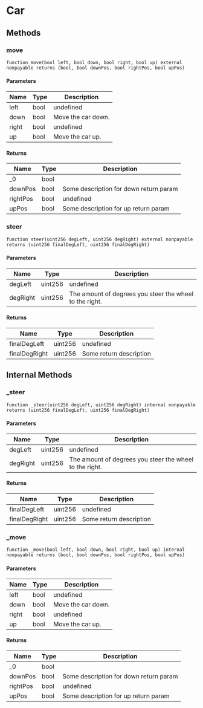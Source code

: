 # Car

## Methods

### move

```solidity
function move(bool left, bool down, bool right, bool up) external nonpayable returns (bool, bool downPos, bool rightPos, bool upPos)
```

#### Parameters

| Name  | Type | Description        |
| ----- | ---- | ------------------ |
| left  | bool | undefined          |
| down  | bool | Move the car down. |
| right | bool | undefined          |
| up    | bool | Move the car up.   |

#### Returns

| Name     | Type | Description                            |
| -------- | ---- | -------------------------------------- |
| \_0      | bool |                                        |
| downPos  | bool | Some description for down return param |
| rightPos | bool | undefined                              |
| upPos    | bool | Some description for up return param   |

### steer

```solidity
function steer(uint256 degLeft, uint256 degRight) external nonpayable returns (uint256 finalDegLeft, uint256 finalDegRight)
```

#### Parameters

| Name     | Type    | Description                                             |
| -------- | ------- | ------------------------------------------------------- |
| degLeft  | uint256 | undefined                                               |
| degRight | uint256 | The amount of degrees you steer the wheel to the right. |

#### Returns

| Name          | Type    | Description             |
| ------------- | ------- | ----------------------- |
| finalDegLeft  | uint256 | undefined               |
| finalDegRight | uint256 | Some return description |

## Internal Methods

### \_steer

```solidity
function _steer(uint256 degLeft, uint256 degRight) internal nonpayable returns (uint256 finalDegLeft, uint256 finalDegRight)
```

#### Parameters

| Name     | Type    | Description                                             |
| -------- | ------- | ------------------------------------------------------- |
| degLeft  | uint256 | undefined                                               |
| degRight | uint256 | The amount of degrees you steer the wheel to the right. |

#### Returns

| Name          | Type    | Description             |
| ------------- | ------- | ----------------------- |
| finalDegLeft  | uint256 | undefined               |
| finalDegRight | uint256 | Some return description |

### \_move

```solidity
function _move(bool left, bool down, bool right, bool up) internal nonpayable returns (bool, bool downPos, bool rightPos, bool upPos)
```

#### Parameters

| Name  | Type | Description        |
| ----- | ---- | ------------------ |
| left  | bool | undefined          |
| down  | bool | Move the car down. |
| right | bool | undefined          |
| up    | bool | Move the car up.   |

#### Returns

| Name     | Type | Description                            |
| -------- | ---- | -------------------------------------- |
| \_0      | bool |                                        |
| downPos  | bool | Some description for down return param |
| rightPos | bool | undefined                              |
| upPos    | bool | Some description for up return param   |
